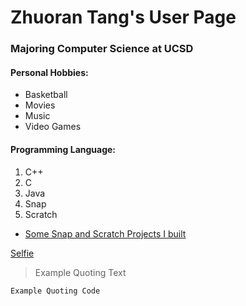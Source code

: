 # **Zhuoran Tang's User Page**

### Majoring Computer Science at UCSD


#### Personal Hobbies:

- Basketball
- Movies
- Music
- Video Games


#### Programming Language:

1. C++
2. C
3. Java
4. Snap
5. Scratch
- [Some Snap and Scratch Projects I built](https://sites.google.com/view/ucsd-edu-zhuoran-tang/home)


[Selfie](https://github.com/z1tang/z1tang/blob/main/image/IMG_0624.JPG)

> Example Quoting Text

`Example Quoting Code`
